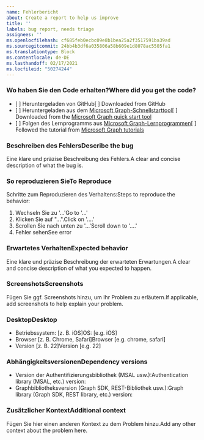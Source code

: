 ```yaml
---
name: Fehlerbericht
about: Create a report to help us improve
title: ''
labels: bug report, needs triage
assignees: ''
ms.openlocfilehash: cf685feb0ecbc09e8b1bea25a2f3517591ba39ad
ms.sourcegitcommit: 24bb4b3df6a035806a58b609e1d8078ac5505fa1
ms.translationtype: Block
ms.contentlocale: de-DE
ms.lasthandoff: 02/17/2021
ms.locfileid: "50274244"
---
```

### <a name="where-did-you-get-the-code"></a><span data-ttu-id="d25d2-102">Wo haben Sie den Code erhalten?</span><span class="sxs-lookup"><span data-stu-id="d25d2-102">Where did you get the code?</span></span>

- <span data-ttu-id="d25d2-103">[ ] Heruntergeladen von GitHub</span><span class="sxs-lookup"><span data-stu-id="d25d2-103">[ ] Downloaded from GitHub</span></span>
- <span data-ttu-id="d25d2-104">[ ] Heruntergeladen aus dem [Microsoft Graph-Schnellstarttool](https://developer.microsoft.com/graph/quick-start)</span><span class="sxs-lookup"><span data-stu-id="d25d2-104">[ ] Downloaded from the [Microsoft Graph quick start tool](https://developer.microsoft.com/graph/quick-start)</span></span>
- <span data-ttu-id="d25d2-105">[ ] Folgen des Lernprogramms aus [Microsoft Graph-Lernprogrammen](https://docs.microsoft.com/graph/tutorials)</span><span class="sxs-lookup"><span data-stu-id="d25d2-105">[ ] Followed the tutorial from [Microsoft Graph tutorials](https://docs.microsoft.com/graph/tutorials)</span></span>

### <a name="describe-the-bug"></a><span data-ttu-id="d25d2-106">Beschreiben des Fehlers</span><span class="sxs-lookup"><span data-stu-id="d25d2-106">Describe the bug</span></span>

<span data-ttu-id="d25d2-107">Eine klare und präzise Beschreibung des Fehlers.</span><span class="sxs-lookup"><span data-stu-id="d25d2-107">A clear and concise description of what the bug is.</span></span>

### <a name="to-reproduce"></a><span data-ttu-id="d25d2-108">So reproduzieren Sie</span><span class="sxs-lookup"><span data-stu-id="d25d2-108">To Reproduce</span></span>

<span data-ttu-id="d25d2-109">Schritte zum Reproduzieren des Verhaltens:</span><span class="sxs-lookup"><span data-stu-id="d25d2-109">Steps to reproduce the behavior:</span></span>

1. <span data-ttu-id="d25d2-110">Wechseln Sie zu '...'</span><span class="sxs-lookup"><span data-stu-id="d25d2-110">Go to '...'</span></span>
1. <span data-ttu-id="d25d2-111">Klicken Sie auf "...".</span><span class="sxs-lookup"><span data-stu-id="d25d2-111">Click on '....'</span></span>
1. <span data-ttu-id="d25d2-112">Scrollen Sie nach unten zu '...'</span><span class="sxs-lookup"><span data-stu-id="d25d2-112">Scroll down to '....'</span></span>
1. <span data-ttu-id="d25d2-113">Fehler sehen</span><span class="sxs-lookup"><span data-stu-id="d25d2-113">See error</span></span>

### <a name="expected-behavior"></a><span data-ttu-id="d25d2-114">Erwartetes Verhalten</span><span class="sxs-lookup"><span data-stu-id="d25d2-114">Expected behavior</span></span>

<span data-ttu-id="d25d2-115">Eine klare und präzise Beschreibung der erwarteten Erwartungen.</span><span class="sxs-lookup"><span data-stu-id="d25d2-115">A clear and concise description of what you expected to happen.</span></span>

### <a name="screenshots"></a><span data-ttu-id="d25d2-116">Screenshots</span><span class="sxs-lookup"><span data-stu-id="d25d2-116">Screenshots</span></span>

<span data-ttu-id="d25d2-117">Fügen Sie ggf. Screenshots hinzu, um Ihr Problem zu erläutern.</span><span class="sxs-lookup"><span data-stu-id="d25d2-117">If applicable, add screenshots to help explain your problem.</span></span>

### <a name="desktop"></a><span data-ttu-id="d25d2-118">Desktop</span><span class="sxs-lookup"><span data-stu-id="d25d2-118">Desktop</span></span>

- <span data-ttu-id="d25d2-119">Betriebssystem: [z. B. iOS]</span><span class="sxs-lookup"><span data-stu-id="d25d2-119">OS: [e.g. iOS]</span></span>
- <span data-ttu-id="d25d2-120">Browser [z. B. Chrome, Safari]</span><span class="sxs-lookup"><span data-stu-id="d25d2-120">Browser [e.g. chrome, safari]</span></span>
- <span data-ttu-id="d25d2-121">Version [z. B. 22]</span><span class="sxs-lookup"><span data-stu-id="d25d2-121">Version [e.g. 22]</span></span>

### <a name="dependency-versions"></a><span data-ttu-id="d25d2-122">Abhängigkeitsversionen</span><span class="sxs-lookup"><span data-stu-id="d25d2-122">Dependency versions</span></span>

- <span data-ttu-id="d25d2-123">Version der Authentifizierungsbibliothek (MSAL usw.):</span><span class="sxs-lookup"><span data-stu-id="d25d2-123">Authentication library (MSAL, etc.) version:</span></span>
- <span data-ttu-id="d25d2-124">Graphbibliotheksversion (Graph SDK, REST-Bibliothek usw.):</span><span class="sxs-lookup"><span data-stu-id="d25d2-124">Graph library (Graph SDK, REST library, etc.) version:</span></span>

### <a name="additional-context"></a><span data-ttu-id="d25d2-125">Zusätzlicher Kontext</span><span class="sxs-lookup"><span data-stu-id="d25d2-125">Additional context</span></span>

<span data-ttu-id="d25d2-126">Fügen Sie hier einen anderen Kontext zu dem Problem hinzu.</span><span class="sxs-lookup"><span data-stu-id="d25d2-126">Add any other context about the problem here.</span></span>

